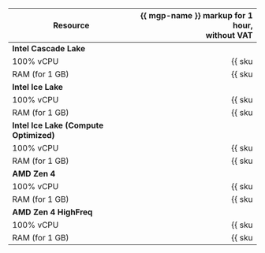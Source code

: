 | Resource | {{ mgp-name }} markup for 1 hour,<br>without VAT |
|----------------|-------------------------------------:|
| **Intel Cascade Lake** |
| 100% vCPU | {{ sku|USD|mdb.cluster.greenplum.v2.cpu.c100.dedicated|string }} |
| RAM (for 1 GB) | {{ sku|USD|mdb.cluster.greenplum.v2.ram.dedicated|string }} |
| **Intel Ice Lake** |
| 100% vCPU | {{ sku|USD|mdb.cluster.greenplum.v3.cpu.c100.dedicated|string }} |
| RAM (for 1 GB) | {{ sku|USD|mdb.cluster.greenplum.v3.ram.dedicated|string }} |
| **Intel Ice Lake (Compute Optimized)** |
| 100% vCPU | {{ sku|USD|mdb.cluster.greenplum.highfreq-v3.cpu.c100.dedicated|string }} |
| RAM (for 1 GB) | {{ sku|USD|mdb.cluster.greenplum.highfreq-v3.ram.dedicated|string }} |
| **AMD Zen 4** |
| 100% vCPU      | {{ sku|USD|mdb.cluster.greenplum.v4a.cpu.c100.dedicated|string }} |
| RAM (for 1 GB) | {{ sku|USD|mdb.cluster.greenplum.v4a.ram.dedicated|string }} |
| **AMD Zen 4 HighFreq** |
| 100% vCPU | {{ sku|USD|mdb.cluster.greenplum.highfreq-v4a.cpu.c100.dedicated|string }} |
| RAM (for 1 GB) | {{ sku|USD|mdb.cluster.greenplum.highfreq-v4a.ram.dedicated|string }} |